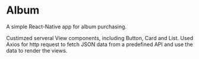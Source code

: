 # Album
A simple React-Native app for album purchasing.

Custimzed serveral View components, including Button, Card and List.
Used Axios for http request to fetch JSON data from a predefined API and use the data to render the views.
